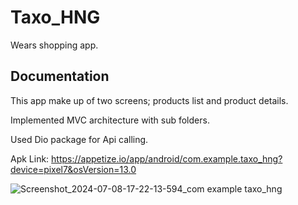 # Taxo_HNG

 Wears shopping app.

## Documentation
This app make up of two screens; products list and product details.

Implemented MVC architecture with sub folders.

Used Dio package for Api calling.

Apk Link: https://appetize.io/app/android/com.example.taxo_hng?device=pixel7&osVersion=13.0

![Screenshot_2024-07-08-17-22-13-594_com example taxo_hng](https://github.com/Abaxx/taxo_hng/assets/24662147/2d522db4-b95a-4f07-b2fd-cc0930ab6ef3)


